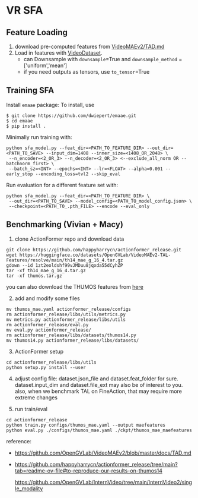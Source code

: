 # VR SFA

## Feature Loading
1. download pre-computed features from [VideoMAEv2/TAD.md](https://github.com/OpenGVLab/VideoMAEv2/blob/master/docs/TAD.md)
2. Load in features with [VideoDataset](https://github.com/dwiepert/vr_sfa/features/feature_extraction.py).
    * can Downsample with `downsample`=True and `downsample_method` = ['uniform','mean']
    * if you need outputs as tensors, use `to_tensor`=True

## Training SFA
Install `emaae` package:
To install, use

```
$ git clone https://github.com/dwiepert/emaae.git
$ cd emaae
$ pip install . 
```

Minimally run training with:
```
python sfa_model.py --feat_dir=<PATH_TO_FEATURE_DIR> --out_dir=<PATH_TO_SAVE> --input_dim=1408 --inner_size=<1408_OR_2048> \
 --n_encoder=<2_OR_3> --n_decoder=<2_OR_3> <--exclude_all_norm OR --batchnorm_first> \
 --batch_sz=<INT> --epochs=<INT> --lr=<FLOAT> --alpha=0.001 --early_stop --encoding_loss=tvl2 --skip_eval
```

Run evaluation for a different feature set with:
```
python sfa_model.py --feat_dir=<PATH_TO_FEATURE_DIR> \
 --out_dir=<PATH_TO_SAVE> --model_config=<PATH_TO_model_config.json> \
 --checkpoint=<PATH_TO_.pth_FILE> --encode --eval_only 
```



## Benchmarking (Vivian + Macy)
1. clone ActionFormer repo and download data
```
git clone https://github.com/happyharrycn/actionformer_release.git
wget https://huggingface.co/datasets/OpenGVLab/VideoMAEv2-TAL-Features/resolve/main/th14_mae_g_16_4.tar.gz
gdown --id 1zt2eoldshf99vJMDuu8jqxda55dCyhZP
tar -xf th14_mae_g_16_4.tar.gz
tar -xf thumos.tar.gz
```
you can also download the THUMOS features from [here](https://drive.google.com/file/d/1zt2eoldshf99vJMDuu8jqxda55dCyhZP/view?usp=sharing)


2. add and modify some files
```
mv thumos_mae.yaml actionformer_release/configs
rm actionformer_release/libs/utils/metrics.py
mv metrics.py actionformer_release/libs/utils
rm actionformer_release/eval.py
mv eval.py actionformer_release/
rm actionformer_release/libs/datasets/thumos14.py
mv thumos14.py actionformer_release/libs/datasets/
```

3. ActionFormer setup
```
cd actionformer_release/libs/utils
python setup.py install --user
```

4. adjust config file: dataset.json_file and dataset.feat_folder for sure. dataset.input_dim and dataset.file_ext may also be of interest to you. also, when we benchmark TAL on FineAction, that may require more extreme changes

5. run train/eval
```
cd actionformer_release
python train.py configs/thumos_mae.yaml --output maefeatures
python eval.py ./configs/thumos_mae.yaml ./ckpt/thumos_mae_maefeatures
```

reference: 
- https://github.com/OpenGVLab/VideoMAEv2/blob/master/docs/TAD.md
- https://github.com/happyharrycn/actionformer_release/tree/main?tab=readme-ov-file#to-reproduce-our-results-on-thumos14

    https://github.com/OpenGVLab/InternVideo/tree/main/InternVideo2/single_modality